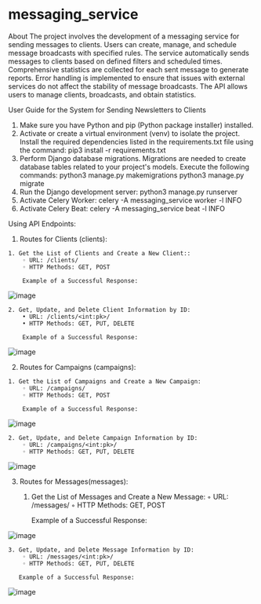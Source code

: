 # messaging_service

About 
The project involves the development of a messaging service for
sending messages to clients. Users can create, manage, and schedule
message broadcasts with specified rules. The service automatically
sends messages to clients based on defined filters and scheduled times.
Comprehensive statistics are collected for each sent message to
generate reports. Error handling is implemented to ensure that issues
with external services do not affect the stability of message broadcasts.
The API allows users to manage clients, broadcasts, and obtain
statistics.

User Guide for the System for Sending Newsletters to Clients
1. Make sure you have Python and pip (Python package installer) installed.
2. Activate or create a virtual environment (venv) to isolate the project.
  Install the required dependencies listed in the requirements.txt file using the command:
      pip3 install -r requirements.txt
3.  Perform Django database migrations. Migrations are needed to create database tables related to your project's models. Execute the following commands:
      python3 manage.py makemigrations
      python3 manage.py migrate
5.  Run the Django development server:
      python3 manage.py runserver
6. Activate Celery Worker:
      celery -A messaging_service worker -l INFO
7. Activate Celery Beat:
      celery -A messaging_service beat -l INFO


Using API Endpoints:
  1) Routes for Clients (clients):
  
    1. Get the List of Clients and Create a New Client::
        ◦ URL: /clients/
        ◦ HTTP Methods: GET, POST

        Example of a Successful Response:
        
  ![image](https://github.com/i3cpu/messaging_service/assets/106595656/a52cf054-db73-44bd-863d-2fa30a3ce36e)


    2. Get, Update, and Delete Client Information by ID:
        • URL: /clients/<int:pk>/
        • HTTP Methods: GET, PUT, DELETE

        Example of a Successful Response:
        
  ![image](https://github.com/i3cpu/messaging_service/assets/106595656/7ef79711-dd6a-49b5-94fd-99fb243d0985)

  2) Routes for Campaigns (сampaigns):

    1. Get the List of Campaigns and Create a New Campaign:
        ◦ URL: /campaigns/
        ◦ HTTP Methods: GET, POST

        Example of a Successful Response:

![image](https://github.com/i3cpu/messaging_service/assets/106595656/5f363ed9-dd81-49fc-ad58-231d7855625a)

  
    2. Get, Update, and Delete Campaign Information by ID:
        ◦ URL: /campaigns/<int:pk>/
        ◦ HTTP Methods: GET, PUT, DELETE 


![image](https://github.com/i3cpu/messaging_service/assets/106595656/35d73dff-85ef-4c19-8d6b-0416f25a4af3)


 3) Routes for Messages(messages):
    1. Get the List of Messages and Create a New Message:
        ◦ URL: /messages/
        ◦ HTTP Methods: GET, POST
       
       Example of a Successful Response:

![image](https://github.com/i3cpu/messaging_service/assets/106595656/4234d3a3-69cb-4e8d-b461-a3d56a444584)

       

    3. Get, Update, and Delete Message Information by ID:
        ◦ URL: /messages/<int:pk>/
        ◦ HTTP Methods: GET, PUT, DELETE

       Example of a Successful Response:

![image](https://github.com/i3cpu/messaging_service/assets/106595656/9fefbe0d-d099-4c0b-bbe1-11087eb1f603)










        




